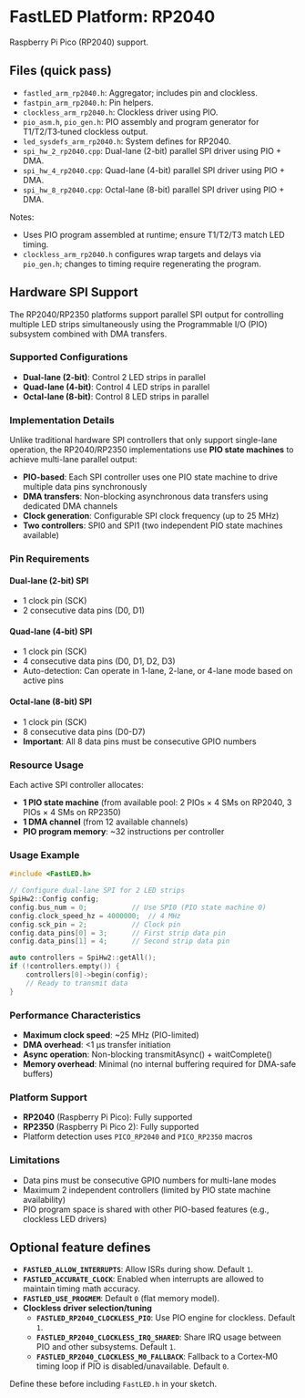 # FastLED Platform: RP2040

Raspberry Pi Pico (RP2040) support.

## Files (quick pass)
- `fastled_arm_rp2040.h`: Aggregator; includes pin and clockless.
- `fastpin_arm_rp2040.h`: Pin helpers.
- `clockless_arm_rp2040.h`: Clockless driver using PIO.
- `pio_asm.h`, `pio_gen.h`: PIO assembly and program generator for T1/T2/T3‑tuned clockless output.
- `led_sysdefs_arm_rp2040.h`: System defines for RP2040.
- `spi_hw_2_rp2040.cpp`: Dual-lane (2-bit) parallel SPI driver using PIO + DMA.
- `spi_hw_4_rp2040.cpp`: Quad-lane (4-bit) parallel SPI driver using PIO + DMA.
- `spi_hw_8_rp2040.cpp`: Octal-lane (8-bit) parallel SPI driver using PIO + DMA.

Notes:
- Uses PIO program assembled at runtime; ensure T1/T2/T3 match LED timing.
 - `clockless_arm_rp2040.h` configures wrap targets and delays via `pio_gen.h`; changes to timing require regenerating the program.

## Hardware SPI Support

The RP2040/RP2350 platforms support parallel SPI output for controlling multiple LED strips simultaneously using the Programmable I/O (PIO) subsystem combined with DMA transfers.

### Supported Configurations

- **Dual-lane (2-bit)**: Control 2 LED strips in parallel
- **Quad-lane (4-bit)**: Control 4 LED strips in parallel
- **Octal-lane (8-bit)**: Control 8 LED strips in parallel

### Implementation Details

Unlike traditional hardware SPI controllers that only support single-lane operation, the RP2040/RP2350 implementations use **PIO state machines** to achieve multi-lane parallel output:

- **PIO-based**: Each SPI controller uses one PIO state machine to drive multiple data pins synchronously
- **DMA transfers**: Non-blocking asynchronous data transfers using dedicated DMA channels
- **Clock generation**: Configurable SPI clock frequency (up to 25 MHz)
- **Two controllers**: SPI0 and SPI1 (two independent PIO state machines available)

### Pin Requirements

#### Dual-lane (2-bit) SPI
- 1 clock pin (SCK)
- 2 consecutive data pins (D0, D1)

#### Quad-lane (4-bit) SPI
- 1 clock pin (SCK)
- 4 consecutive data pins (D0, D1, D2, D3)
- Auto-detection: Can operate in 1-lane, 2-lane, or 4-lane mode based on active pins

#### Octal-lane (8-bit) SPI
- 1 clock pin (SCK)
- 8 consecutive data pins (D0-D7)
- **Important**: All 8 data pins must be consecutive GPIO numbers

### Resource Usage

Each active SPI controller allocates:
- **1 PIO state machine** (from available pool: 2 PIOs × 4 SMs on RP2040, 3 PIOs × 4 SMs on RP2350)
- **1 DMA channel** (from 12 available channels)
- **PIO program memory**: ~32 instructions per controller

### Usage Example

```cpp
#include <FastLED.h>

// Configure dual-lane SPI for 2 LED strips
SpiHw2::Config config;
config.bus_num = 0;           // Use SPI0 (PIO state machine 0)
config.clock_speed_hz = 4000000;  // 4 MHz
config.sck_pin = 2;           // Clock pin
config.data_pins[0] = 3;      // First strip data pin
config.data_pins[1] = 4;      // Second strip data pin

auto controllers = SpiHw2::getAll();
if (!controllers.empty()) {
    controllers[0]->begin(config);
    // Ready to transmit data
}
```

### Performance Characteristics

- **Maximum clock speed**: ~25 MHz (PIO-limited)
- **DMA overhead**: <1 µs transfer initiation
- **Async operation**: Non-blocking transmitAsync() + waitComplete()
- **Memory overhead**: Minimal (no internal buffering required for DMA-safe buffers)

### Platform Support

- **RP2040** (Raspberry Pi Pico): Fully supported
- **RP2350** (Raspberry Pi Pico 2): Fully supported
- Platform detection uses `PICO_RP2040` and `PICO_RP2350` macros

### Limitations

- Data pins must be consecutive GPIO numbers for multi-lane modes
- Maximum 2 independent controllers (limited by PIO state machine availability)
- PIO program space is shared with other PIO-based features (e.g., clockless LED drivers)

## Optional feature defines

- **`FASTLED_ALLOW_INTERRUPTS`**: Allow ISRs during show. Default `1`.
- **`FASTLED_ACCURATE_CLOCK`**: Enabled when interrupts are allowed to maintain timing math accuracy.
- **`FASTLED_USE_PROGMEM`**: Default `0` (flat memory model).
- **Clockless driver selection/tuning**
  - **`FASTLED_RP2040_CLOCKLESS_PIO`**: Use PIO engine for clockless. Default `1`.
  - **`FASTLED_RP2040_CLOCKLESS_IRQ_SHARED`**: Share IRQ usage between PIO and other subsystems. Default `1`.
  - **`FASTLED_RP2040_CLOCKLESS_M0_FALLBACK`**: Fallback to a Cortex‑M0 timing loop if PIO is disabled/unavailable. Default `0`.

Define these before including `FastLED.h` in your sketch.
